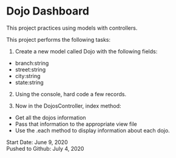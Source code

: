 # Dojo Dashboard

This project practices using models with controllers.

This project performs the following tasks:

1. Create a new model called Dojo with the following fields:
* branch:string
* street:string
* city:string
* state:string

2. Using the console, hard code a few records.

3. Now in the DojosController, index method:
* Get all the dojos information
* Pass that information to the appropriate view file
* Use the .each method to display information about each dojo.

Start Date: June 9, 2020\
Pushed to Github: July 4, 2020